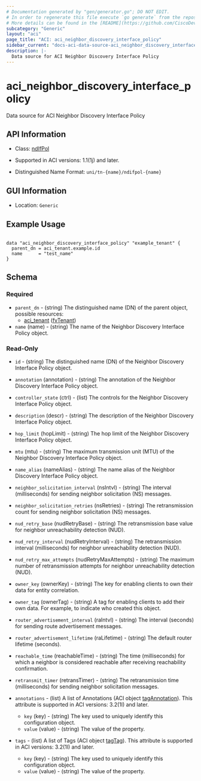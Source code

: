 ```yaml
---
# Documentation generated by "gen/generator.go"; DO NOT EDIT.
# In order to regenerate this file execute `go generate` from the repository root.
# More details can be found in the [README](https://github.com/CiscoDevNet/terraform-provider-aci/blob/master/README.md).
subcategory: "Generic"
layout: "aci"
page_title: "ACI: aci_neighbor_discovery_interface_policy"
sidebar_current: "docs-aci-data-source-aci_neighbor_discovery_interface_policy"
description: |-
  Data source for ACI Neighbor Discovery Interface Policy
---
```


# aci_neighbor_discovery_interface_policy #

Data source for ACI Neighbor Discovery Interface Policy

## API Information ##

* Class: [ndIfPol](https://pubhub.devnetcloud.com/media/model-doc-latest/docs/app/index.html#/objects/ndIfPol/overview)

* Supported in ACI versions: 1.1(1j) and later.

* Distinguished Name Format: `uni/tn-{name}/ndifpol-{name}`

## GUI Information ##

* Location: `Generic`

## Example Usage ##

```hcl

data "aci_neighbor_discovery_interface_policy" "example_tenant" {
  parent_dn = aci_tenant.example.id
  name      = "test_name"
}

```

## Schema ##

### Required ###

* `parent_dn` - (string) The distinguished name (DN) of the parent object, possible resources:
  - [aci_tenant](https://registry.terraform.io/providers/CiscoDevNet/aci/latest/docs/resources/tenant) ([fvTenant](https://pubhub.devnetcloud.com/media/model-doc-latest/docs/app/index.html#/objects/fvTenant/overview))
* `name` (name) - (string) The name of the Neighbor Discovery Interface Policy object.

### Read-Only ###

* `id` - (string) The distinguished name (DN) of the Neighbor Discovery Interface Policy object.
* `annotation` (annotation) - (string) The annotation of the Neighbor Discovery Interface Policy object.
* `controller_state` (ctrl) - (list) The controls for the Neighbor Discovery Interface Policy object.
* `description` (descr) - (string) The description of the Neighbor Discovery Interface Policy object.
* `hop_limit` (hopLimit) - (string) The hop limit of the Neighbor Discovery Interface Policy object.
* `mtu` (mtu) - (string) The maximum transmission unit (MTU) of the Neighbor Discovery Interface Policy object.
* `name_alias` (nameAlias) - (string) The name alias of the Neighbor Discovery Interface Policy object.
* `neighbor_solicitation_interval` (nsIntvl) - (string) The interval (milliseconds) for sending neighbor solicitation (NS) messages.
* `neighbor_solicitation_retries` (nsRetries) - (string) The retransmission count for sending neighbor solicitation (NS) messages.
* `nud_retry_base` (nudRetryBase) - (string) The retransmission base value for neighbor unreachability detection (NUD).
* `nud_retry_interval` (nudRetryInterval) - (string) The retransmission interval (milliseconds) for neighbor unreachability detection (NUD).
* `nud_retry_max_attempts` (nudRetryMaxAttempts) - (string) The maximum number of retransmission attempts for neighbor unreachability detection (NUD).
* `owner_key` (ownerKey) - (string) The key for enabling clients to own their data for entity correlation.
* `owner_tag` (ownerTag) - (string) A tag for enabling clients to add their own data. For example, to indicate who created this object.
* `router_advertisement_interval` (raIntvl) - (string) The interval (seconds) for sending route advertisement messages.
* `router_advertisement_lifetime` (raLifetime) - (string) The default router lifetime (seconds).
* `reachable_time` (reachableTime) - (string) The time (milliseconds) for which a neighbor is considered reachable after receiving reachability confirmation.
* `retransmit_timer` (retransTimer) - (string) The retransmission time (milliseconds) for sending neighbor solicitation messages.

* `annotations` - (list) A list of Annotations (ACI object [tagAnnotation](https://pubhub.devnetcloud.com/media/model-doc-latest/docs/app/index.html#/objects/tagAnnotation/overview)). This attribute is supported in ACI versions: 3.2(1l) and later.
  * `key` (key) - (string) The key used to uniquely identify this configuration object.
  * `value` (value) - (string) The value of the property.

* `tags` - (list) A list of Tags (ACI object [tagTag](https://pubhub.devnetcloud.com/media/model-doc-latest/docs/app/index.html#/objects/tagTag/overview)). This attribute is supported in ACI versions: 3.2(1l) and later.
  * `key` (key) - (string) The key used to uniquely identify this configuration object.
  * `value` (value) - (string) The value of the property.
